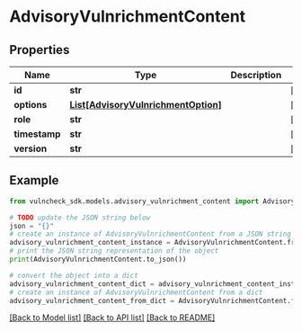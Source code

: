 # AdvisoryVulnrichmentContent


## Properties

Name | Type | Description | Notes
------------ | ------------- | ------------- | -------------
**id** | **str** |  | [optional] 
**options** | [**List[AdvisoryVulnrichmentOption]**](AdvisoryVulnrichmentOption.md) |  | [optional] 
**role** | **str** |  | [optional] 
**timestamp** | **str** |  | [optional] 
**version** | **str** |  | [optional] 

## Example

```python
from vulncheck_sdk.models.advisory_vulnrichment_content import AdvisoryVulnrichmentContent

# TODO update the JSON string below
json = "{}"
# create an instance of AdvisoryVulnrichmentContent from a JSON string
advisory_vulnrichment_content_instance = AdvisoryVulnrichmentContent.from_json(json)
# print the JSON string representation of the object
print(AdvisoryVulnrichmentContent.to_json())

# convert the object into a dict
advisory_vulnrichment_content_dict = advisory_vulnrichment_content_instance.to_dict()
# create an instance of AdvisoryVulnrichmentContent from a dict
advisory_vulnrichment_content_from_dict = AdvisoryVulnrichmentContent.from_dict(advisory_vulnrichment_content_dict)
```
[[Back to Model list]](../README.md#documentation-for-models) [[Back to API list]](../README.md#documentation-for-api-endpoints) [[Back to README]](../README.md)



